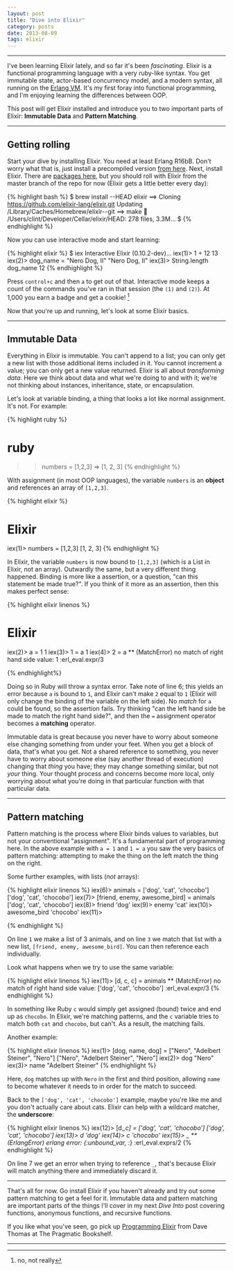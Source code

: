 ```yaml
---
layout: post
title: "Dive into Elixir"
category: posts
date: 2013-08-09
tags: elixir
---
```


------

I've been learning Elixir lately, and so far it's been *fascinating*.
Elixir is a functional programming language with a very ruby-like
syntax. You get immutable state, actor-based concurrency model, and a
modern syntax, all running on the [Erlang VM][1]. It's my
first foray into functional programming, and I'm enjoying learning the
differences between OOP. 

This post will get Elixir installed and
introduce you to two important parts of Elixir: **Immutable Data** and
**Pattern Matching**.

------

## Getting rolling

Start your dive by installing Elixir. You need at least Erlang R16bB.
Don't worry what that is, just install a precompiled version [from
here][2]. Next, install Elixir. There are [packages here][3], but you
should roll with Elixir from the master branch of the repo for now
(Elixir gets a little better every day):

{% highlight bash %}
$ brew install --HEAD elixir
==> Cloning https://github.com/elixir-lang/elixir.git
Updating /Library/Caches/Homebrew/elixir--git
==> make
🍺  /Users/clint/Developer/Cellar/elixir/HEAD: 278 files, 3.3M...
$
{% endhighlight %}

Now you can use interactive mode and start learning:

{% highlight elixir %}
$ iex
Interactive Elixir (0.10.2-dev)...
iex(1)> 1 + 12
13
iex(2)> dog_name = "Nero Dog, II"
"Nero Dog, II"
iex(3)> String.length dog_name
12
{% endhighlight %}

Press `control+c` and then `a` to get out of that. Interactive mode
keeps a count of the commands you've ran in that session (the `(1)` and
`(2)`). At 1,000 you earn a badge and get a cookie! [^note]


Now that you're up and running, let's look at some Elixir basics. 

------  

## Immutable Data

Everything in Elixir is immutable. You can't append to a list; you can
only get a new list with those additional items included in it. You cannot increment a
value; you can only get a new value returned. Elixir is all about
*transforming data*. Here we think about data and what we're doing to
and with it; we're not thinking about instances, inheritance, state, or
encapsulation.

Let's look at variable binding, a thing that looks a lot
like normal assignment. It's not. For example:

{% highlight ruby %}
# ruby
>> numbers = [1,2,3]
=> [1, 2, 3]
{% endhighlight %}

With assignment (in most OOP languages), the variable `numbers` is an **object** and 
references an array of `[1,2,3]`. 

{% highlight elixir %}
# Elixir
iex(1)> numbers = [1,2,3]
[1, 2, 3]
{% endhighlight %}

In Elixir, the variable `numbers` is now bound to `[1,2,3]` (which is a List in Elixir, not an array). Outwardly the
same, but a very different thing happened. Binding is more like a
assertion, or a question, "can this statement be made true?". If you think of 
it more as an assertion, then this makes perfect sense:

{% highlight elixir linenos %}
# Elixir
iex(2)> a = 1
1
iex(3)> 1 = a
1
iex(4)> 2 = a
** (MatchError) no match of right hand side value: 1
    :erl_eval.expr/3

{% endhighlight%} 

Doing so in Ruby will throw a syntax error. Take note of line 6; this
yields an error because `a` is bound to `1`, and Elixir can't make `2`
equal to `1` (Elixir will only change the binding of the variable on the
left side).  No *match* for `a` could be found, so the assertion fails. Try 
thinking "can the left hand side be made to match the
right hand side?", and then the `=` assignment operator becomes a **matching**
operator. 

Immutable data is great because you never have to worry about someone else changing something 
from under your feet. When you get a block of data, that's what you get. Not a shared reference to something, 
you never have to worry about someone else (say another thread of execution) changing that *thing* you have; they 
may change something similar, but not *your* thing. Your thought process and concerns become more local, only worrying about 
what you're doing in that particular function with that particular data. 

------

## Pattern matching

Pattern matching is the process where Elixir binds values to variables,
but not your conventional "assignment". It's a fundamental part of
programming here. In the above example with `a = 1` and `1 = a` you saw
the very basics of pattern matching: attempting to make the thing on the left match
the thing on the right. 

Some further examples, with lists (*not* arrays):

{% highlight elixir linenos %}
iex(6)> animals = ['dog', 'cat', 'chocobo']
['dog', 'cat', 'chocobo']
iex(7)> [friend, enemy, awesome_bird] = animals
['dog', 'cat', 'chocobo']
iex(8)> friend
'dog'
iex(9)> enemy
'cat'
iex(10)> awesome_bird
'chocobo'
iex(11)>

{% endhighlight %}

On line `1` we make a list of 3 animals, and on line `3` we match that
list with a new list, `[friend, enemy, awesome_bird]`.  You can then
reference each individually. 

Look what happens when we try to use the same variable: 

{% highlight elixir linenos %}
iex(11)> [d, c, c] = animals
** (MatchError) no match of right hand side value: ['dog', 'cat', 'chocobo']
    :erl_eval.expr/3
{% endhighlight %}

In something like Ruby `c` would simply get assigned (bound) twice
and end up as `chocobo`. In Elixir, we're matching patterns, and the `c`
variable tries to match both `cat` and `chocobo`, but can't. As a
result, the matching fails. 

Another example:

{% highlight elixir linenos %}
iex(1)> [dog, name, dog] = ["Nero", "Adelbert Steiner", "Nero"]
["Nero", "Adelbert Steiner", "Nero"]
iex(2)> dog
"Nero"
iex(3)> name
"Adelbert Steiner"
{% endhighlight %}

Here, `dog` matches up with `Nero` in the first and third position,
allowing `name` to become whatever it needs to 
in order for the match to succeed. 

Back to the `['dog', 'cat', 'chocobo']` example, maybe you're like me and you don't actually care about cats. Elixir can
help with a wildcard matcher, the **underscore**:

{% highlight elixir linenos %}
iex(12)> [d,_,c] = ['dog', 'cat', 'chocobo']
['dog', 'cat', 'chocobo']
iex(13)> d
'dog'
iex(14)> c
'chocobo'
iex(15)> _
** (ErlangError) erlang error: {:unbound_var, :_}
    :erl_eval.exprs/2
{% endhighlight %}

On line 7 we get an error when trying to reference `_`, that's because
Elixir will match anything there and immediately discard it.

------

That's all for now. Go install Elixir if you haven't already and try out
some pattern matching to get a feel for it. Immutable data and pattern
matching are important parts of the things I'll cover in my next *Dive
Into* post covering functions, anonymous functions, and recursive functions.

If you like what you've seen, go pick up [Programming Elixir][4] from Dave 
Thomas at The Pragmatic Bookshelf. 

------
[^note]: no, not really

[1]: https://en.wikipedia.org/wiki/Erlang_(programming_language)
[2]: https://www.erlang-solutions.com/downloads/download-erlang-otp
[3]: http://elixir-lang.org/getting_started/1.html
[4]: http://pragprog.com/book/elixir/programming-elixir

